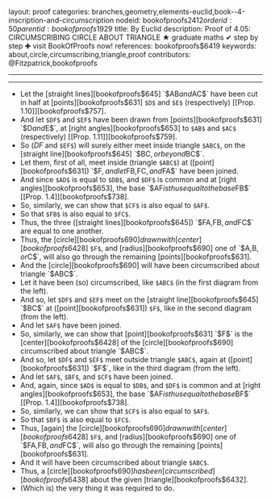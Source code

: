 layout: proof
categories: branches,geometry,elements-euclid,book--4-inscription-and-circumscription
nodeid: bookofproofs$2412
orderid: 50
parentid: bookofproofs$1929
title: By Euclid
description:  Proof of 4.05: CIRCUMSCRIBING CIRCLE ABOUT TRIANGLE &#9733; graduate maths &#10004; step by step &#10010; visit BookOfProofs now!
references: bookofproofs$6419
keywords: about,circle,circumscribing,triangle,proof
contributors: @Fitzpatrick,bookofproofs

---


---



* Let the [straight lines][bookofproofs$645] `$AB$` and `$AC$` have been cut in half at [points][bookofproofs$631] `$D$` and `$E$` (respectively) [[Prop. 1.10]][bookofproofs$757].
* And let `$DF$` and `$EF$` have been drawn from [points][bookofproofs$631] `$D$` and `$E$`, at [right angles][bookofproofs$653] to `$AB$` and `$AC$` (respectively) [[Prop. 1.11]][bookofproofs$759].
* So ($DF$ and `$EF$`) will surely either meet inside triangle `$ABC$`, on the [straight line][bookofproofs$645] `$BC$`, or beyond `$BC$`.
* Let them, first of all, meet inside (triangle `$ABC$`) at ([point][bookofproofs$631]) `$F$`, and let `$FB$`, `$FC$`, and `$FA$` have been joined.
* And since `$AD$` is equal to `$DB$`, and `$DF$` is common and at [right angles][bookofproofs$653], the base `$AF$` is thus equal to the base `$FB$` [[Prop. 1.4]][bookofproofs$738].
* So, similarly, we can show that `$CF$` is also equal to `$AF$`.
* So that `$FB$` is also equal to `$FC$`.
* Thus, the three ([straight lines][bookofproofs$645]) `$FA$`, `$FB$`, and `$FC$` are equal to one another.
* Thus, the [circle][bookofproofs$690] drawn with [center][bookofproofs$6428] `$F$`, and [radius][bookofproofs$690] one of `$A$`, `$B$`, or `$C$`, will also go through the remaining [points][bookofproofs$631].
* And the [circle][bookofproofs$690] will have been circumscribed about triangle `$ABC$`.
* Let it have been (so) circumscribed, like `$ABC$` (in the first diagram from the left).
* And so, let `$DF$` and `$EF$` meet on the [straight line][bookofproofs$645] `$BC$` at ([point][bookofproofs$631]) `$F$`, like in the second diagram (from the left).
* And let `$AF$` have been joined.
* So, similarly, we can show that [point][bookofproofs$631] `$F$` is the [center][bookofproofs$6428] of the [circle][bookofproofs$690] circumscribed about triangle `$ABC$`.
* And so, let `$DF$` and `$EF$` meet outside triangle `$ABC$`, again at ([point][bookofproofs$631]) `$F$`, like in the third diagram (from the left).
* And let `$AF$`, `$BF$`, and `$CF$` have been joined.
* And, again, since `$AD$` is equal to `$DB$`, and `$DF$` is common and at [right angles][bookofproofs$653], the base `$AF$` is thus equal to the base `$BF$` [[Prop. 1.4]][bookofproofs$738].
* So, similarly, we can show that `$CF$` is also equal to `$AF$`.
* So that `$BF$` is also equal to `$FC$`.
* Thus, [again] the [circle][bookofproofs$690] drawn with [center][bookofproofs$6428] `$F$`, and [radius][bookofproofs$690] one of `$FA$`, `$FB$`, and `$FC$`, will also go through the remaining [points][bookofproofs$631].
* And it will have been circumscribed about triangle `$ABC$`.
* Thus, a [circle][bookofproofs$690] has been [circumscribed][bookofproofs$6438] about the given [triangle][bookofproofs$6432].
* (Which is) the very thing it was required to do.
